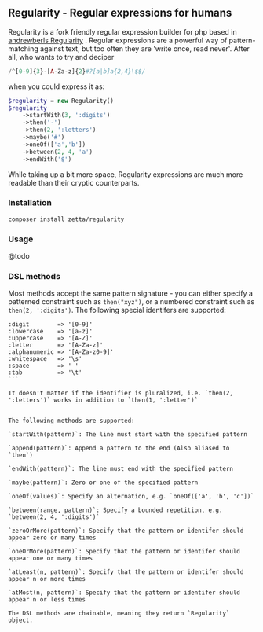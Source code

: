 ## Regularity - Regular expressions for humans

Regularity is a fork friendly regular expression builder for php based in [andrewberls Regularity](https://github.com/andrewberls/regularity) . Regular expressions are a powerful way of
pattern-matching against text, but too often they are 'write once, read never'. After all, who wants to try and deciper

```php
/^[0-9]{3}-[A-Za-z]{2}#?[a|b]a{2,4}\$$/
```

when you could express it as:

```php
$regularity = new Regularity()
$regularity
    ->startWith(3, ':digits')
    ->then('-')
    ->then(2, ':letters')
    ->maybe('#')
    ->oneOf(['a','b'])
    ->between(2, 4, 'a')
    ->endWith('$')
```

While taking up a bit more space, Regularity expressions are much more readable than their cryptic counterparts.

### Installation

```
composer install zetta/regularity
```

### Usage

@todo

### DSL methods

Most methods accept the same pattern signature - you can either specify a patterned constraint such as `then("xyz")`,
or a numbered constraint such as `then(2, ':digits')`. The following special identifers are supported:

````
:digit        => '[0-9]'
:lowercase    => '[a-z]'
:uppercase    => '[A-Z]'
:letter       => '[A-Za-z]'
:alphanumeric => '[A-Za-z0-9]'
:whitespace   => '\s'
:space        => ' '
:tab          => '\t'
```

It doesn't matter if the identifier is pluralized, i.e. `then(2, ':letters')` works in addition to `then(1, ':letter')`


The following methods are supported:

`startWith(pattern)`: The line must start with the specified pattern

`append(pattern)`: Append a pattern to the end (Also aliased to `then`)

`endWith(pattern)`: The line must end with the specified pattern

`maybe(pattern)`: Zero or one of the specified pattern

`oneOf(values)`: Specify an alternation, e.g. `oneOf(['a', 'b', 'c'])`

`between(range, pattern)`: Specify a bounded repetition, e.g. `between(2, 4, ':digits')`

`zeroOrMore(pattern)`: Specify that the pattern or identifer should appear zero or many times

`oneOrMore(pattern)`: Specify that the pattern or identifer should appear one or many times

`atLeast(n, pattern)`: Specify that the pattern or identifer should appear n or more times

`atMost(n, pattern)`: Specify that the pattern or identifer should appear n or less times

The DSL methods are chainable, meaning they return `Regularity` object.